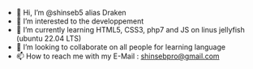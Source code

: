 - 👋 Hi, I’m @shinseb5 alias Draken
- 👀 I’m interested to the developpement
- 🌱 I’m currently learning HTML5, CSS3, php7 and JS on linus jellyfish (ubuntu 22.04 LTS)
- 💞️ I’m looking to collaborate on all people for learning language
- 📫 How to reach me with my E-Mail : shinsebpro@gmail.com

<!---
shinseb5/shinseb5 is a ✨ special ✨ repository because its `README.md` (this file) appears on your GitHub profile.
You can click the Preview link to take a look at your changes.
--->
